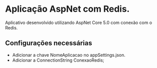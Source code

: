 # Aplicação AspNet com Redis.

Aplicativo desenvolvido utilizando AspNet Core 5.0 com conexão com o Redis.

## Configurações necessárias ##
* Adicionar a chave NomeAplicacao no appSettings.json.
* Adicionar a ConnectionString ConexaoRedis;

